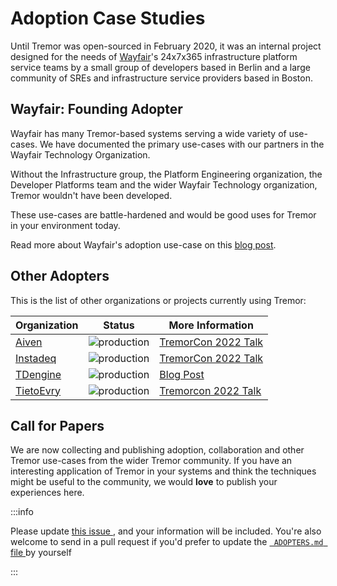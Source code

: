 # Adoption Case Studies

Until Tremor was open-sourced in February 2020, it was an internal project
designed for the needs of [Wayfair](https://www.wayfair.com/)'s 24x7x365 infrastructure platform service
teams by a small group of developers based in Berlin and a large community of
SREs and infrastructure service providers based in Boston.

## Wayfair: Founding Adopter

Wayfair has many Tremor-based systems serving a wide variety of use-cases. We
have documented the primary use-cases with our partners in the Wayfair Technology
Organization.

Without the Infrastructure group, the Platform Engineering organization, the
Developer Platforms team and the wider Wayfair Technology organization, Tremor
wouldn't have been developed.

These use-cases are battle-hardened and would be good uses for Tremor
in your environment today.

Read more about Wayfair's adoption use-case on this [blog post](https://www.tremor.rs/blog/2021/11/01/wayfair-case-studies/).

## Other Adopters

This is the list of other organizations or projects currently using Tremor:

| Organization | Status | More Information
| ------------ | ---------| ---------------|
| [Aiven](https://aiven.io/) | ![production](https://img.shields.io/badge/-production-blue?style=plastic) | [TremorCon 2022 Talk](https://www.youtube.com/watch?v=6PdTvpydnJM) |
| [Instadeq](https://instadeq.com/) | ![production](https://img.shields.io/badge/-production-blue?style=plastic) | [TremorCon 2022 Talk](https://www.youtube.com/watch?v=og3kIey0X5E) |
| [TDengine](https://tdengine.com/) | ![production](https://img.shields.io/badge/-production-blue?style=plastic) | [Blog Post](https://www.tremor.rs/blog/2022/06/15/tdengine-colaboration)|
| [TietoEvry](https://www.tietoevry.com/) | ![production](https://img.shields.io/badge/-production-blue?style=plastic) | [Tremorcon 2022 Talk](https://www.youtube.com/watch?v=ZK6fGYTS-HM)|

## Call for Papers

We are now collecting and publishing adoption, collaboration and other Tremor 
use-cases from the wider Tremor community. If you have an interesting
application of Tremor in your systems and think the techniques might be useful
to the community, we would **love** to publish your experiences here.

:::info

<Tabs>
  <TabItem value="update-issue" label="Update Issue"> Please update <a href= "#"> this issue </a>, and your information will be included. </TabItem>
  <TabItem value="pull-request" label="Pull Request"> You're also welcome to send in a pull request if you'd prefer to update the <a href="https://github.com/tremor-rs/tremor-www/blob/main/community/ADOPTERS.md"> <code> ADOPTERS.md </code> file </a> by yourself </TabItem>
</Tabs>

:::